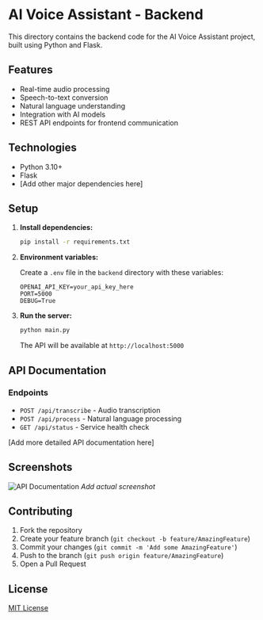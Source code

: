 # AI Voice Assistant - Backend

This directory contains the backend code for the AI Voice Assistant project, built using Python and Flask.

## Features

- Real-time audio processing
- Speech-to-text conversion
- Natural language understanding
- Integration with AI models
- REST API endpoints for frontend communication

## Technologies

- Python 3.10+
- Flask
- [Add other major dependencies here]

## Setup

1. **Install dependencies:**

    ```bash
    pip install -r requirements.txt
    ```

2. **Environment variables:**

    Create a `.env` file in the `backend` directory with these variables:

    ```env
    OPENAI_API_KEY=your_api_key_here
    PORT=5000
    DEBUG=True
    ```

3. **Run the server:**

    ```bash
    python main.py
    ```

    The API will be available at `http://localhost:5000`

## API Documentation

### Endpoints

- `POST /api/transcribe` - Audio transcription
- `POST /api/process` - Natural language processing
- `GET /api/status` - Service health check

[Add more detailed API documentation here]

## Screenshots

![API Documentation](docs/api-screenshot.png) *Add actual screenshot*

## Contributing

1. Fork the repository
2. Create your feature branch (`git checkout -b feature/AmazingFeature`)
3. Commit your changes (`git commit -m 'Add some AmazingFeature'`)
4. Push to the branch (`git push origin feature/AmazingFeature`)
5. Open a Pull Request

## License

[MIT License](LICENSE)
